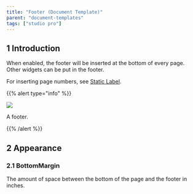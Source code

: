 ```yaml
---
title: "Footer (Document Template)"
parent: "document-templates"
tags: ["studio pro"]
---
```


## 1 Introduction

When enabled, the footer will be inserted at the bottom of every page. Other widgets can be put in the footer.

For inserting page numbers, see [Static Label](static-label-document-template).

{{% alert type="info" %}}

![](attachments/819203/918235.png)

A footer.

{{% /alert %}}

## 2 Appearance

### 2.1 BottomMargin

The amount of space between the bottom of the page and the footer in inches.
